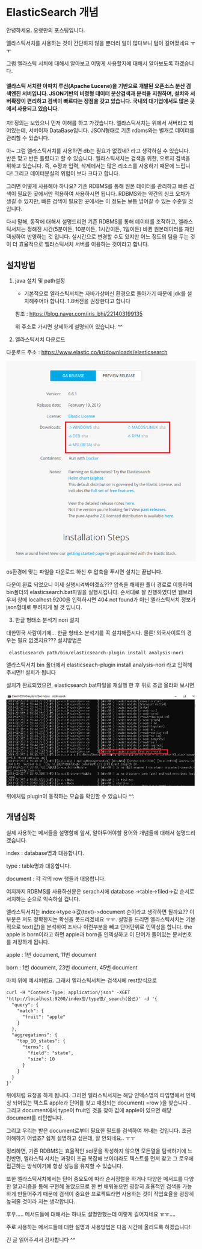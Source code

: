 # ElasticSearch 개념

안녕하세요. 오랫만의 포스팅입니다. 

엘라스틱서치를 사용하는 것이 간단하지 않을 뿐더러 일이 많다보니 텀이 길어졌네요 ㅜㅜ

그럼 엘라스틱 서치에 대해서 알아보고 어떻게 사용할지에 대해서 알아보도록 하겠습니다.

#### 엘라스틱 서치란 아파치 루신(Apache Lucene)을 기반으로 개발된 오픈소스 분산 검색엔진 서버입니다. JSON기반의 비정형 데이터 분산검색과 분석을 지원하며, 설치와 서버확장이 편리하고 검색이 빠르다는 장점을 갖고 있습니다. 국내외 대기업에서도 많은 곳에서 사용되고 있습니다.

자! 정의는 보았으니 먼저 이해를 하고 가겠습니다. 엘라스틱서치는 위에서 서버라고 되어있는데, 서버이자 DataBase입니다. JSON형태로 기존 rdbms와는 별개로 데이터를 관리할 수 있습니다. 

아~ 그럼 엘라스틱서치를 사용하면 db는 필요가 없겠네? 라고 생각하실 수 있습니다. 반은 맞고 반은 틀렸다고 할 수 있습니다. 엘라스틱서치는 검색을 위한, 오로지 검색을 위하고 있습니다. 즉, 수정과 입력, 삭제에서는 많은 리소스를 사용하기 때문에 느립니다!  그리고 데이터분실의 위험이 보다 크다고 합니다. 

그러면 어떻게 사용해야 하나요? 기존 RDBMS를 통해 원본 데이터를 관리하고 빠른 검색이 필요한 곳에서만 적용하여 사용하시면 됩니다. RDBMS와는 약간의 싱크 오차가 생길 수 있지만, 빠른 검색이 필요한 곳에서는 이 정도는 보통 넘어갈 수 있는 수준일 것 입니다. 

다시 말해, 동작에 대해서 설명드리면 기존 RDBMS를 통해 데이터를 조작하고, 엘라스틱서치는 정해진 시간(5분이든, 10분이든, 1시간이든, 1일이든) 바뀐 원본데이터를 재인덱싱하여 반영하는 것 입니다. 실시간으로 변경할 수도 있지만 어느 정도의 텀을 두는 것이 더 효율적으로 엘라스틱서치 서버를 이용하는 것이라고 합니다. 

## 설치방법

1. java 설치 및 path설정

   - 기본적으로 엘라스틱서치는 자바가상머신 환경으로 돌아가기 때문에 jdk를 설치해주어야 합니다. 1.8버전을 권장한다고 합니다

   참조 : https://blog.naver.com/iris_bhj/221403199135

   위 주소로 가시면 상세하게 설명되어 있습니다. ^^

   

2. 엘라스틱서치 다운로드

다운로드 주소 : https://www.elastic.co/kr/downloads/elasticsearch

![](.\image\download_address.png)

os환경에 맞는 파일을 다운로드 하신 후 압축을 푸시면 설치는 끝납니다.

다운이 완료 되었으니 이제 실행시켜봐야겠죠??? 압축을 해제한 폴더 경로로 이동하여 bin폴더의 elasticsearch.bat파일을 실행시킵니다. 순서대로 잘 진행하였다면 웹브라우저 창에 localhost:9200을 입력하시면 404 not found가 아닌 엘라스틱서치 정보가 json형태로 뿌려지게 될 것 입니다.



3. 한글 형태소 분석기 nori 설치

대한민국 사람이기에... 한글 형태소 분석기를 꼭 설치해줍시다. 물론! 외국사이트의 경우는 필요 없겠지요??? 설치방법은

` elasticsearch path/bin/elasticsearch-plugin install analysis-nori` 

엘라스틱서치 bin 폴더에서 elasticseach-plugin install analysis-nori 라고 입력해주시면!! 설치가 됩니다

설치가 완료되었으면, elasticsearch.bat파일을 재실행 한 후 위로 조금 올라와 보시면

![](.\image\nori_run.png)

위에처럼 plugin이 동작하는 모습을 확인할 수 있습니다 ^^.

## 개념심화

실제 사용하는 메서들을 설명함에 앞서, 알아두어야할 용어와 개념들에 대해서 설명드리겠습니다.

index : database명과 대응합니다.

type :  table명과 대응합니다.

document : 각 각의 row 행들과 대응합니다. 

여지까지 RDBMS를 사용하신분은 serach시에 database ->table->filed->값 순서로 서치하는 순으로 익숙하실 겁니다. 

엘라스틱서치는 index->type->값(text)->document 순이라고 생각하면 될까요?? 이 부분은 저도 정확한지는 확신을 못드리겠네요 ㅜㅜ. 설명을 드리면 엘라스틱서치는 기본적으로 text(값)을 분석하여 조사나 이런부분을 빼고 단어단위로 인덱싱을 합니다. the apple is born이라고 하면 apple과 born을 인덱싱하고 이 단어가 들어있는 문서번호를 저장하게 됩니다.

apple : 1번 document, 11번 document

born : 1번 document, 23번 document, 45번 document 

마치 위에 예시처럼요. 그래서 엘라스틱서치는 검색시에 rest방식으로 

```
curl -H "Content-Type: application/json" -XGET
'http://localhost:9200/index명/type명/_search(옵션)' -d '{
  "query": {
    "match": {
      "fruit": "apple"
    }
  },
  "aggregations": {
    "top_10_states": {
      "terms": {
        "field": "state",
        "size": 10
      }
    }
  }
}'
```

위에처럼 요청을 하게 됩니다. 그러면 엘라스틱서치는 해당 인덱스명의 타입명에서 인덱싱 되어있는 텍스트 apple과 단어를 찾고 매칭되는 document( =row )을 찾습니다 . 그리고 document에서 type이 fruit인 것을 찾아 값에 apple이 있으면 해당 document를 리턴합니다.

그리고 우리는 받은 document로부터 필요한 필드를 검색하여 꺼내는 것입니다. 조금 이해하기 어렵죠? 쉽게 설명하고 싶은데, 잘 안되네요.. ㅜㅜ

정리하면, 기존 RDBMS는 효율적인 sql문을 작성하지 않으면 모든열을 탐색하기에 느린반면, 엘라스틱 서치는 과정이 조금 복잡해 보이더라도 텍스트를 먼저 찾고 그 로우에 접근하는 방식이기에 항상 성능을 유지할 수 있습니다. 

또한 엘라스틱서치에서는 단어 중요도에 따라 순서정렬을 하거나 다양한 메서드를 다양한 알고리즘을 통해 구현해 놓았으므로 한 번 배워놓으면 굉장히 효율적인 검색을 가능하게 만들어주기 때문에 검색이 중요한 프로젝트라면 사용하는 것이 작업효율을 굉장히 높혀줄 것이라 저는 생각합니다.



후우..... 메서드들에 대해서는 하나도 설명안했는데 이렇게 길어지네요 ㅠㅠ....

주로 사용하는 메서드들에 대한 설명과 사용방법은 다음 시간에 올리도록 하겠습니다! 

긴 글 읽어주셔서 감사합니다 ^^

